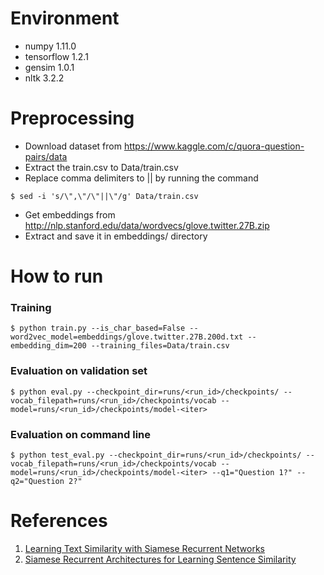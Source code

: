 
# Environment
- numpy 1.11.0
- tensorflow 1.2.1
- gensim 1.0.1
- nltk 3.2.2

# Preprocessing
- Download dataset from https://www.kaggle.com/c/quora-question-pairs/data
- Extract the train.csv to Data/train.csv
- Replace comma delimiters to || by running the command
```
$ sed -i 's/\",\"/\"||\"/g' Data/train.csv
```
- Get embeddings from http://nlp.stanford.edu/data/wordvecs/glove.twitter.27B.zip
- Extract and save it in embeddings/ directory

# How to run
### Training
```
$ python train.py --is_char_based=False --word2vec_model=embeddings/glove.twitter.27B.200d.txt --embedding_dim=200 --training_files=Data/train.csv
```

### Evaluation on validation set
```
$ python eval.py --checkpoint_dir=runs/<run_id>/checkpoints/ --vocab_filepath=runs/<run_id>/checkpoints/vocab --model=runs/<run_id>/checkpoints/model-<iter>
```

### Evaluation on command line
```
$ python test_eval.py --checkpoint_dir=runs/<run_id>/checkpoints/ --vocab_filepath=runs/<run_id>/checkpoints/vocab --model=runs/<run_id>/checkpoints/model-<iter> --q1="Question 1?" --q2="Question 2?"
```
# References
1. [Learning Text Similarity with Siamese Recurrent Networks](http://www.aclweb.org/anthology/W16-16#page=162)
2. [Siamese Recurrent Architectures for Learning Sentence Similarity](http://www.mit.edu/~jonasm/info/MuellerThyagarajan_AAAI16.pdf)

